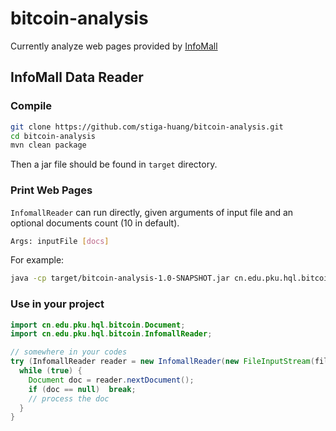 # bitcoin-analysis
Currently analyze web pages provided by [InfoMall](http://www.infomall.cn)


## InfoMall Data Reader

### Compile
```bash
git clone https://github.com/stiga-huang/bitcoin-analysis.git
cd bitcoin-analysis
mvn clean package
```
Then a jar file should be found in `target` directory.

### Print Web Pages
`InfomallReader` can run directly, given arguments of input file and an optional documents count (10 in default).
```bash
Args: inputFile [docs]
```
For example:
```bash
java -cp target/bitcoin-analysis-1.0-SNAPSHOT.jar cn.edu.pku.hql.bitcoin.InfomallReader src/test/resources/Web_Raw.small 2
```

### Use in your project
```java
import cn.edu.pku.hql.bitcoin.Document;
import cn.edu.pku.hql.bitcoin.InfomallReader;

// somewhere in your codes
try (InfomallReader reader = new InfomallReader(new FileInputStream(fileName))) {
  while (true) {
    Document doc = reader.nextDocument();
    if (doc == null)  break;
    // process the doc
  }
}
```
